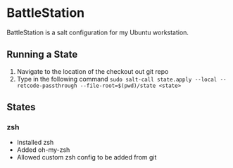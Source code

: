 # BattleStation

BattleStation is a salt configuration for my Ubuntu workstation.

## Running a State

1. Navigate to the location of the checkout out git repo
2. Type in the following command `sudo salt-call state.apply --local --retcode-passthrough --file-root=$(pwd)/state <state>`

## States

### zsh

* Installed zsh
* Added oh-my-zsh
* Allowed custom zsh config to be added from git
